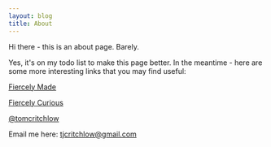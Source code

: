 ```yaml
---
layout: blog
title: About
---
```


Hi there - this is an about page. Barely.

Yes, it's on my todo list to make this page better. In the meantime - here are some more interesting links that you may find useful:

[Fiercely Made](http://www.fiercelymade.com)

[Fiercely Curious](http://www.fiercelycurious.com)

[@tomcritchlow](http://twitter.com/tomcritchlow)

Email me here: [tjcritchlow@gmail.com](mailto:tjcritchlow@gmail.com)
